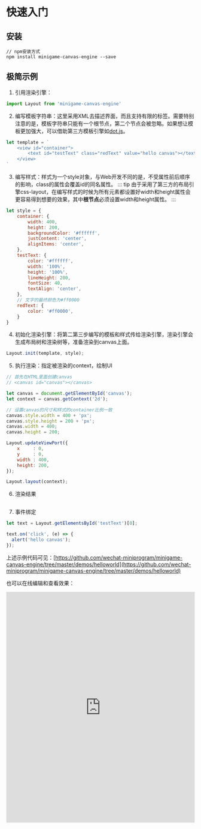 # 快速入门
## 安装

``` shell
// npm安装方式
npm install minigame-canvas-engine --save
```

## 极简示例

1. 引用渲染引擎：
``` js
import Layout from 'minigame-canvas-engine'
```

2. 编写模板字符串：这里采用XML去描述界面，而且支持有限的标签。需要特别注意的是，模板字符串只能有一个根节点，第二个节点会被忽略。如果想让模板更加强大，可以借助第三方模板引擎如[dot.js](https://olado.github.io/doT/index.html)。

``` js
let template = `
    <view id="container">
        <text id="testText" class="redText" value="hello canvas"></text>
    </view>
`
```

3. 编写样式：样式为一个style对象，与Web开发不同的是，不受属性前后顺序的影响，class的属性会覆盖id的同名属性。
::: tip
由于采用了第三方的布局引擎css-layout，在编写样式的时候为所有元素都设置好width和height属性会更容易得到想要的效果，其中**根节点**必须设置width和height属性。
:::

``` js
let style = {
    container: {
        width: 400,
        height: 200,
        backgroundColor: '#ffffff',
        justContent: 'center',
        alignItems: 'center',
    },
    testText: {
        color: '#ffffff',
        width: '100%',
        height: '100%',
        lineHeight: 200,
        fontSize: 40,
        textAlign: 'center',
    },
    // 文字的最终颜色为#ff0000
    redText: {
        color: '#ff0000',
    }
}
```
4. 初始化渲染引擎：将第二第三步编写的模板和样式传给渲染引擎，渲染引擎会生成布局树和渲染树等，准备渲染到canvas上面。

``` js
Layout.init(template, style);
```

5. 执行渲染：指定被渲染的context，绘制UI
``` js
// 首先在HTML里面创建canvas
// <canvas id="canvas"></canvas>

let canvas = document.getElementById('canvas');
let context = canvas.getContext('2d');

// 设置canvas的尺寸和样式的container比例一致
canvas.style.width = 400 + 'px';
canvas.style.height = 200 + 'px';
canvas.width = 400;
canvas.height = 200;

Layout.updateViewPort({
    x     : 0,
    y     : 0,
    width : 400,
    height: 200,
});

Layout.layout(context);
```

6. 渲染结果

<img :src="$withBase('/imgs/hello.jpg')" width=300>

7. 事件绑定
``` js
let text = Layout.getElementsById('testText')[0];

text.on('click', (e) => {
  alert('hello canvas');
});
```

上述示例代码可见：[https://github.com/wechat-miniprogram/minigame-canvas-engine/tree/master/demos/helloworld](https://github.com/wechat-miniprogram/minigame-canvas-engine/tree/master/demos/helloworld)

也可以在线编辑和查看效果：
<iframe height="615.2017211914062" style="width: 100%;" scrolling="no" title="Layout Hello Canvas" src="https://codepen.io/yuanzm/embed/VwEeLKw?default-tab=html%2Cresult&editable=true" frameborder="no" loading="lazy" allowtransparency="true" allowfullscreen="true">
  See the Pen <a href="https://codepen.io/yuanzm/pen/VwEeLKw">
  Layout Hello Canvas</a> by yuanzm (<a href="https://codepen.io/yuanzm">@yuanzm</a>)
  on <a href="https://codepen.io">CodePen</a>.
</iframe>
